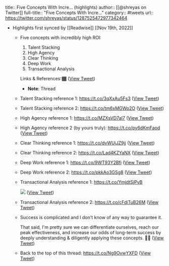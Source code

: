title:: Five Concepts With Incre... (highlights)
author:: [[@shreyas on Twitter]]
full-title:: "Five Concepts With Incre..."
category:: #tweets
url:: https://twitter.com/shreyas/status/1287525472977342464

- Highlights first synced by [[Readwise]] [[Nov 19th, 2022]]
	- Five concepts with incredibly high ROI:
	  
	  1. Talent Stacking
	  2. High Agency
	  3. Clear Thinking
	  4. Deep Work
	  5. Transactional Analysis
	  
	  Links & References👇🏾 ([View Tweet](https://twitter.com/shreyas/status/1287525472977342464))
		- **Note**: Thread
	- Talent Stacking reference 1:
	  https://t.co/3qXxAu5Fs3 ([View Tweet](https://twitter.com/shreyas/status/1287525475800080384))
	- Talent Stacking reference 2:
	  https://t.co/tm6xMGWo2O ([View Tweet](https://twitter.com/shreyas/status/1287525481353318400))
	- High Agency reference 1:
	  https://t.co/MZXsVD7aI7 ([View Tweet](https://twitter.com/shreyas/status/1287525484297822208))
	- High Agency reference 2 (by yours truly):
	  https://t.co/py6dKmFaod ([View Tweet](https://twitter.com/shreyas/status/1287525487430864897))
	- Clear Thinking reference 1:
	  https://t.co/dvWUjJZ9jj ([View Tweet](https://twitter.com/shreyas/status/1287525496205373441))
	- Clear Thinking reference 2:
	  https://t.co/Lad4KZYaNX ([View Tweet](https://twitter.com/shreyas/status/1287525497325236224))
	- Deep Work reference 1:
	  https://t.co/9WT93Y2Bfi ([View Tweet](https://twitter.com/shreyas/status/1287525728628613121))
	- Deep Work reference 2:
	  https://t.co/pkkAo3GSg8 ([View Tweet](https://twitter.com/shreyas/status/1287525734152429568))
	- Transactional Analysis reference 1:
	  https://t.co/YmjdtSjPyB 
	  
	  ![](https://pbs.twimg.com/media/Ed459h9UcAAOoku.jpg) ([View Tweet](https://twitter.com/shreyas/status/1287530531257585664))
	- Transactional Analysis reference 2:
	  https://t.co/cFdiTuB26M ([View Tweet](https://twitter.com/shreyas/status/1287530533006712835))
	- Success is complicated and I don't know of any way to guarantee it.
	  
	  That said, I'm pretty sure we can differentiate ourselves, reach our peak effectiveness, and increase our odds of long-term success by deeply understanding & diligently applying these concepts.
	  👍🏾 ([View Tweet](https://twitter.com/shreyas/status/1287531890631512064))
	- Back to the top of this thread:
	  https://t.co/Ng9OvwYXFD ([View Tweet](https://twitter.com/shreyas/status/1287532173692563456))
